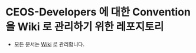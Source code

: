 # CEOS-Developers 에 대한 Convention 을 Wiki 로 관리하기 위한 레포지토리

* 모든 문서는 [Wiki](https://github.com/CEOS-Developers/repository-conventions-docs/wiki) 로 관리합니다.
